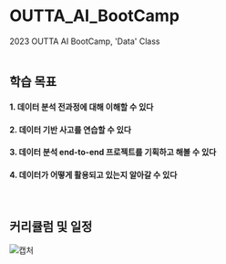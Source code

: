# OUTTA_AI_BootCamp
2023 OUTTA AI BootCamp, 'Data' Class
<br>
<br>
## 학습 목표
#### 1. 데이터 분석 전과정에 대해 이해할 수 있다
#### 2. 데이터 기반 사고를 연습할 수 있다
#### 3. 데이터 분석 end-to-end 프로젝트를 기획하고 해볼 수 있다
#### 4. 데이터가 어떻게 활용되고 있는지 알아갈 수 있다
<br>

## 커리큘럼 및 일정
![캡처](https://github.com/namkidong98/OUTTA_AI_BootCamp/assets/113520117/6b078bfd-ccdb-4fff-86da-88cdaa1011e8)
